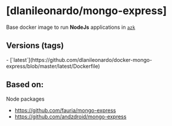 [dlanileonardo/mongo-express]
==================

Base docker image to run **NodeJs** applications in [`azk`](http://azk.io)

Versions (tags)
---

<versions>
- [`latest`](https://github.com/dlanileonardo/docker-mongo-express/blob/master/latest/Dockerfile)
</versions>

Based on:
---

Node packages
* https://github.com/fauria/mongo-express
* https://github.com/andzdroid/mongo-express
